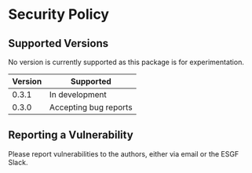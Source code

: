 # Security Policy

## Supported Versions

No version is currently supported as this package is for experimentation.

| Version | Supported             |
|---------|-----------------------|
| 0.3.1   | In development        |
| 0.3.0   | Accepting bug reports |

## Reporting a Vulnerability

Please report vulnerabilities to the authors, either via email or the ESGF Slack.
